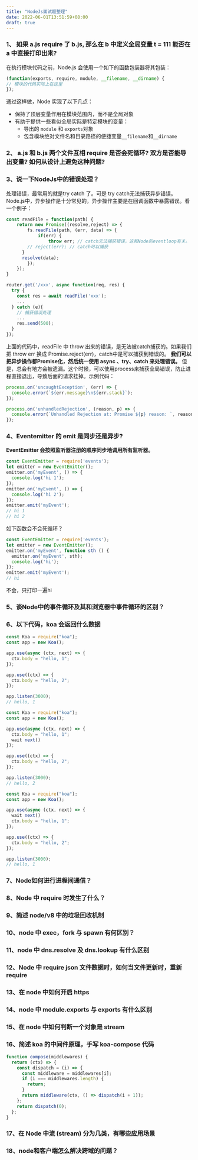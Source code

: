 ```yaml
---
title: "NodeJs面试题整理"
date: 2022-06-01T13:51:59+08:00
draft: true
---
```



### 1、 如果 a.js require 了 b.js, 那么在 b 中定义全局变量 t = 111 能否在 a 中直接打印出来?

在执行模块代码之前，Node.js 会使用一个如下的函数包装器将其包装：
```js
(function(exports, require, module, __filename, __dirname) {
// 模块的代码实际上在这里
});
```
通过这样做，Node 实现了以下几点：
- 保持了顶层变量作用在模块范围内，而不是全局对象
- 有助于提供一些看似全局实际是特定模块的变量：
  - 导出的 `module` 和 `exports`对象
  - 包含模块绝对文件名和目录路径的便捷变量`__filename`和`__dirname`

### 2、 a.js 和 b.js 两个文件互相 require 是否会死循环? 双方是否能导出变量? 如何从设计上避免这种问题?

### 3、说一下NodeJs中的错误处理？

处理错误，最常用的就是try catch 了。可是 try catch无法捕获异步错误。Node.js中，异步操作是十分常见的，异步操作主要是在回调函数中暴露错误。看一个例子：
```js
const readFile = function(path) {
	return new Promise((resolve,reject) => {
		fs.readFile(path, (err, data) => {
			if(err) { 
				throw err; // catch无法捕获错误，这和Node的eventloop有关。
        // reject(err); // catch可以捕获
      }
      resolve(data);
		});
	});
}

router.get('/xxx', async function(req, res) {
  try {
    const res = await readFile('xxx');
    ...
  } catch (e){
    // 捕获错误处理
    ...
    res.send(500);
  }
});
```
上面的代码中，readFile 中 throw 出来的错误，是无法被catch捕获的。如果我们把 throw err 换成 Promise.reject(err)，catch中是可以捕获到错误的。
**我们可以把异步操作都Promise化，然后统一使用 async 、try、catch 来处理错误。**
但是，总会有地方会被遗漏。这个时候，可以使用process来捕获全局错误，防止进程直接退出，导致后面的请求挂掉。示例代码：
```js
process.on('uncaughtException', (err) => {
  console.error(`${err.message}\n${err.stack}`);
});

process.on('unhandledRejection', (reason, p) => {
  console.error(`Unhandled Rejection at: Promise ${p} reason: `, reason);
});

```

### 4、Eventemitter 的 emit 是同步还是异步?

**EventEmitter 会按照监听器注册的顺序同步地调用所有监听器。**
```js
const EventEmitter = require('events');
let emitter = new EventEmitter();
emitter.on('myEvent', () => {
  console.log('hi 1');
});
emitter.on('myEvent', () => {
  console.log('hi 2');
});
emitter.emit('myEvent');
// hi 1
// hi 2
```
如下函数会不会死循环？
```js
const EventEmitter = require('events');
let emitter = new EventEmitter();
emitter.on('myEvent', function sth () {
  emitter.on('myEvent', sth);
  console.log('hi');
});
emitter.emit('myEvent');
// hi
```
不会，只打印一遍hi

### 5、谈Node中的事件循环及其和浏览器中事件循环的区别？

### 6、以下代码，koa 会返回什么数据
```js
const Koa = require("koa");
const app = new Koa();

app.use(async (ctx, next) => {
  ctx.body = "hello, 1";
});

app.use((ctx) => {
  ctx.body = "hello, 2";
});

app.listen(3000);
// hello, 1
```

```js
const Koa = require("koa");
const app = new Koa();

app.use(async (ctx, next) => {
  ctx.body = "hello, 1";
  wait next()
});

app.use((ctx) => {
  ctx.body = "hello, 2";
});

app.listen(3000);
// hello, 2
```

```js
const Koa = require("koa");
const app = new Koa();

app.use(async (ctx, next) => {
  wait next()
  ctx.body = "hello, 1";
});

app.use((ctx) => {
  ctx.body = "hello, 2";
});

app.listen(3000);
// hello, 1
```

### 7、Node如何进行进程间通信？

### 8、Node 中 require 时发生了什么？

### 9、简述 node/v8 中的垃圾回收机制

### 10、node 中 exec，fork 与 spawn 有何区别？

### 11、node 中 dns.resolve 及 dns.lookup 有什么区别

### 12、Node 中 require json 文件数据时，如何当文件更新时，重新 require

### 13、在 node 中如何开启 https

### 14、node 中 module.exports 与 exports 有什么区别

### 15、在 node 中如何判断一个对象是 stream

### 16、简述 koa 的中间件原理，手写 koa-compose 代码
```js
function compose(middlewares) {
  return (ctx) => {
    const dispatch = (i) => {
      const middleware = middlewares[i];
      if (i === middlewares.length) {
        return;
      }
      return middleware(ctx, () => dispatch(i + 1));
    };
    return dispatch(0);
  };
}
```
### 17、在 Node 中流 (stream) 分为几类，有哪些应用场景

### 18、node和客户端怎么解决跨域的问题？





